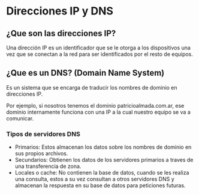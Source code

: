 # Direcciones IP y DNS

## ¿Que son las direcciones IP?

Una dirección IP es un identificador que se le otorga a los dispositivos una vez que se conectan a la red para ser identificados por el resto de equipos.

## ¿Que es un DNS? (Domain Name System)

Es un sistema que se encarga de traducir los nombres de dominio en direcciones IP.

Por ejemplo, si nosotros tenemos el dominio patricioalmada.com.ar, ese dominio internamente funciona con una IP a la cual nuestro equipo se va a comunicar.

### Tipos de servidores DNS

- Primarios: Estos almacenan los datos sobre los nombres de dominio en sus propios archivos.
- Secundarios: Obtienen los datos de los servidores primarios a traves de una transferencia de zona.
- Locales o cache: No contienen la base de datos, cuando se les realiza una consulta, estos a su vez consultan a otros servidores DNS y almacenan la respuesta en su base de datos para peticiones futuras.